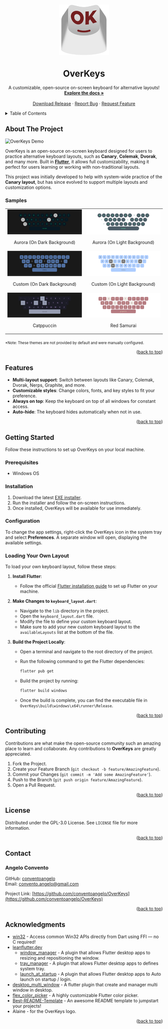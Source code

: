 <a id="readme-top"></a>

<!-- PROJECT LOGO -->
<br />
<div align="center">
  <img src="assets/images/OK.png" alt="OverKeys Logo" width="160" height="160">
  <h1 align="center">OverKeys</h1>
  <p align="center">
    A customizable, open-source on-screen keyboard for alternative layouts!
    <br />
    <a href="https://github.com/conventoangelo/OverKeys"><strong>Explore the docs »</strong></a>
    <br />
    <br />
    <a href="https://github.com/conventoangelo/OverKeys/releases">Download Release</a>
    ·
    <a href="https://github.com/conventoangelo/OverKeys/issues/new?labels=bug&template=bug-report---.md">Report Bug</a>
    ·
    <a href="https://github.com/conventoangelo/OverKeys/issues/new?labels=enhancement&template=feature-request---.md">Request Feature</a>
  </p>
</div>

<!-- TABLE OF CONTENTS -->
<details>
  <summary>Table of Contents</summary>
  <ol>
    <li><a href="#about-the-project">About The Project</a></li>
    <li><a href="#features">Features</a></li>
    <li><a href="#getting-started">Getting Started</a></li>
    <li><a href="#contributing">Contributing</a></li>
    <li><a href="#license">License</a></li>
    <li><a href="#contact">Contact</a></li>
    <li><a href="#acknowledgments">Acknowledgments</a></li>
  </ol>
</details>

<!-- ABOUT THE PROJECT -->

## About The Project

![OverKeys Demo](https://github.com/conventoangelo/OverKeys/blob/main/assets/images/OverKeysDemo.gif)

OverKeys is an open-source on-screen keyboard designed for users to practice alternative keyboard layouts, such as **Canary**, **Colemak**, **Dvorak**, and many more. Built in [**Flutter**](https://flutter.dev/), it allows full customizability, making it perfect for users learning or working with non-traditional layouts.

This project was initially developed to help with system-wide practice of the **Canary layout**, but has since evolved to support multiple layouts and customization options.

### Samples

<table>
  <tr>
    <td>
      <img src="assets/images/aurora1.png" alt="aurora dark background">
      <p align="center">Aurora (On Dark Background)</p>
    </td>
    <td>
      <img src="assets/images/aurora2.png" alt="aurora light background">
      <p align="center">Aurora (On Light Background)</p>
    </td>
  </tr>
  <tr>
    <td>
      <img src="assets/images/eyco1.png" alt="custom dark bg">
      <p align="center">Custom (On Dark Background)</p>
    </td>
    <td>
      <img src="assets/images/eyco2.png" alt="custom light bg">
      <p align="center">Custom (On Light Background)</p>
    </td>
  </tr>
  <tr>
    <td>
      <img src="assets/images/catpuccin.png" alt="catpuccin">
      <p align="center">Catppuccin</p>
    </td>
    <td>
      <img src="assets/images/redsamurai.png" alt="red samurai">
      <p align="center">Red Samurai</p>
    </td>
  </tr>
</table>
<sub>*Note: These themes are not provided by default and were manually configured.</sub>

<p align="right">(<a href="#readme-top">back to top</a>)</p>

## Features

- **Multi-layout support**: Switch between layouts like Canary, Colemak, Dvorak, Nerps, Graphite, and more.
- **Customizable styles**: Change colors, fonts, and key styles to fit your preference.
- **Always on top**: Keep the keyboard on top of all windows for constant access.
- **Auto-hide**: The keyboard hides automatically when not in use.

<p align="right">(<a href="#readme-top">back to top</a>)</p>

## Getting Started

Follow these instructions to set up OverKeys on your local machine.

### Prerequisites

- Windows OS

### Installation

1. Download the latest [EXE installer](https://github.com/conventoangelo/OverKeys/releases).
2. Run the installer and follow the on-screen instructions.
3. Once installed, OverKeys will be available for use immediately.

### Configuration

To change the app settings, right-click the OverKeys icon in the system tray and select **Preferences**. A separate window will open, displaying the available settings.

### Loading Your Own Layout

To load your own keyboard layout, follow these steps:

1. **Install Flutter**:
   - Follow the official [Flutter installation guide](https://flutter.dev/docs/get-started/install) to set up Flutter on your machine.

2. **Make Changes to `keyboard_layout.dart`**:
   - Navigate to the `lib` directory in the project.
   - Open the `keyboard_layout.dart` file.
   - Modify the file to define your custom keyboard layout.
   - Make sure to add your new custom keyboard layout to the `availableLayouts` list at the bottom of the file.

3. **Build the Project Locally**:
   - Open a terminal and navigate to the root directory of the project.
   - Run the following command to get the Flutter dependencies:
  
     ```sh
     flutter pub get
     ```

   - Build the project by running:

     ```sh
     flutter build windows
     ```

   - Once the build is complete, you can find the executable file in `OverKeys\build\windows\x64\runner\Release`.

<p align="right">(<a href="#readme-top">back to top</a>)</p>

## Contributing

Contributions are what make the open-source community such an amazing place to learn and collaborate. Any contributions to **OverKeys** are greatly appreciated.

1. Fork the Project.
2. Create your Feature Branch (`git checkout -b feature/AmazingFeature`).
3. Commit your Changes (`git commit -m 'Add some AmazingFeature'`).
4. Push to the Branch (`git push origin feature/AmazingFeature`).
5. Open a Pull Request.

<p align="right">(<a href="#readme-top">back to top</a>)</p>

## License

Distributed under the GPL-3.0 License. See `LICENSE` file for more information.

<p align="right">(<a href="#readme-top">back to top</a>)</p>

## Contact

### Angelo Convento

GitHub: [conventoangelo](https://github.com/conventoangelo)  
Email: <convento.angelo@gmail.com>

Project Link: [https://github.com/conventoangelo/OverKeys](https://github.com/conventoangelo/OverKeys)

<p align="right">(<a href="#readme-top">back to top</a>)</p>

## Acknowledgments

- [win32](https://win32.pub/) - Access common Win32 APIs directly from Dart using FFI — no C required!
- [leanflutter.dev](https://leanflutter.dev/our-packages/)
  - [window_manager](https://pub.dev/packages/window_manager) - A plugin that allows Flutter desktop apps to resizing and repositioning the window.
  - [tray_manager](https://pub.dev/packages/tray_manager) - A plugin that allows Flutter desktop apps to defines system tray.
  - [launch_at_startup](https://pub.dev/packages/launch_at_startup) - A plugin that allows Flutter desktop apps to Auto launch on startup / login.
- [desktop_multi_window](https://pub.dev/packages/desktop_multi_window) - A flutter plugin that create and manager multi window in desktop.
- [flex_color_picker](https://github.com/rydmike/flex_color_picker) - A highly customizable Flutter color picker.
- [Best-README-Template](https://github.com/othneildrew/Best-README-Template) - An awesome README template to jumpstart your projects!
- Alaine - for the OverKeys logo.

<p align="right">(<a href="#readme-top">back to top</a>)</p>

